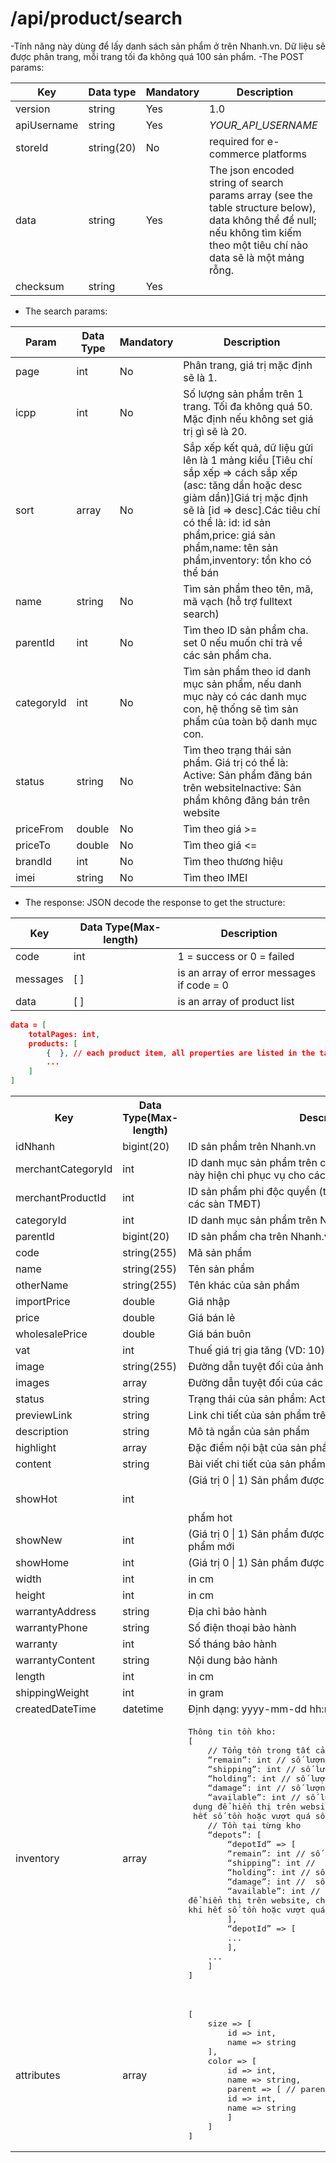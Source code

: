 # /api/product/search

-Tính năng này dùng để lấy danh sách sản phẩm ở trên Nhanh.vn. Dữ liệu sẽ được phân trang, mỗi trang tối đa không quá 100 sản phẩm.
-The POST params:

Key | Data type | Mandatory  | Description
---------- | ---------- | --------------- |  -----------
version | string | Yes | 1.0
apiUsername | string | Yes | _YOUR_API_USERNAME_
storeId | string(20) | No | required for e-commerce platforms
data | string | Yes | The json encoded string of search params array (see the table structure below), data không thể để null; nếu không tìm kiếm theo một tiêu chí nào data sẽ là một mảng rỗng.
checksum | string| Yes | <p></p>

- The search params:

Param | Data Type | Mandatory | Description
---------- | ---------- | --------------- |  -----------
page | int | No | Phân trang, giá trị mặc định sẽ là 1.
icpp | int | No | Số lượng sản phẩm trên 1 trang. Tối đa không quá 50. Mặc định nếu không set giá trị gì sẽ là 20.
sort | array | No | Sắp xếp kết quả, dữ liệu gửi lên là 1 mảng kiểu [Tiêu chí sắp xếp => cách sắp xếp (asc: tăng dần hoặc desc giảm dần)]Giá trị mặc định sẽ là [id => desc].Các tiêu chí có thể là: id: id sản phẩm,price: giá sản phẩm,name: tên sản phẩm,inventory: tồn kho có thể bán
name| string | No | Tìm sản phẩm theo tên, mã, mã vạch (hỗ trợ fulltext search)
parentId | int | No | Tìm theo ID sản phẩm cha. set 0 nếu muốn chỉ trả về các sản phẩm cha.
categoryId | int | No | Tìm sản phẩm theo id danh mục sản phẩm, nếu danh mục này có các danh mục con, hệ thống sẽ tìm sản phẩm của toàn bộ danh mục con.
status | string | No | Tìm theo trạng thái sản phẩm. Giá trị có thể là: Active: Sản phẩm đăng bán trên websiteInactive: Sản phẩm không đăng bán trên website
priceFrom | double |No | Tìm theo giá >=
priceTo | double | No | Tìm theo giá <=
brandId | int | No | Tìm theo thương hiệu
imei | string | No| Tìm theo IMEI

- The response: JSON decode the response to get the structure:

Key | Data Type(Max-length) | Description
--------- | ----------- | -----------
code | int | 1 = success or 0 = failed
messages | [ ] | is an array of error messages if code = 0
data | [ ] | is an array of product list

```json
data = [
	totalPages: int,
	products: [
		{  }, // each product item, all properties are listed in the table below
		...
	]
]
```
<table> 
    <tr>
        <th>Key</th>
        <th>Data Type(Max-length)</th>
        <th>Description</th>
    </tr>
     <tr>
        <td>idNhanh</td>
        <td>bigint(20)</td>
        <td>ID sản phẩm trên Nhanh.vn</td>
    </tr>
     <tr>
        <td>merchantCategoryId</td>
        <td>int</td>
        <td>ID danh mục sản phẩm trên các site tích hợp (tính năng này hiện chỉ phục vụ cho các sàn TMĐT)
    </td>
    </tr>
     <tr>
        <td>merchantProductId</td>
        <td>int</td>
        <td>ID sản phẩm phi độc quyền (tính năng này chỉ phục vụ cho các sàn TMĐT)</td>
    </tr>
     <tr>
        <td>categoryId</td>
        <td>int</td>
        <td>ID danh mục sản phẩm trên Nhanh.vn</td>
    </tr>
    <tr>
        <td>parentId</td>
        <td>bigint(20)</td>
        <td>ID sản phẩm cha trên Nhanh.vn</td>
    </tr> <tr>
        <td>code</td>
        <td>string(255)</td>
        <td>Mã sản phẩm</td>
    </tr>
     <tr>
        <td>name</td>
        <td>string(255)</td>
        <td>Tên sản phẩm</td>
    </tr> 
    <tr>
        <td>otherName</td>
        <td>string(255)</td>
        <td>Tên khác của sản phẩm</td>
    </tr> 
    <tr>
        <td>importPrice</td>
        <td>double</td>
        <td>Giá nhập</td>
    </tr>
     <tr>
        <td>price</td>
        <td>double</td>
        <td>Giá bán lẻ</td>
    </tr>
     <tr>
        <td>wholesalePrice</td>
        <td>double</td>
        <td>Giá bán buôn</td>
    </tr>
     <tr>
        <td>vat</td>
        <td>int</td>
        <td>Thuế giá trị gia tăng (VD: 10)</td>
    </tr>
     <tr>
        <td>image</td>
        <td>string(255)</td>
        <td>Đường dẫn tuyệt đối của ảnh đại diện</td>
    </tr> 
    <tr>
        <td>images</td>
        <td>array</td>
        <td>Đường dẫn tuyệt đối của các ảnh khách của sản phẩm</td>
    </tr> <tr>
        <td>status</td>
        <td>string</td>
        <td>Trạng thái của sản phẩm: Active | Inactive</td>
    </tr>
    <tr>
        <td>previewLink</td>
        <td>string</td>
        <td>Link chi tiết của sản phẩm trên website (if status is Active)</td>
    </tr>
     <tr>
        <td>description</td>
        <td>string  </td>
        <td>Mô tả ngắn của sản phẩm</td>
    </tr>
     <tr>
        <td>highlight</td>
        <td>array</td>
        <td>Đặc điểm nội bật của sản phẩm</td>
    </tr>
     <tr>
        <td>content</td>
        <td>string</td>
        <td>Bài viết chi tiết của sản phẩm</td>
    </tr>
     <tr>
        <td>showHot</td>
        <td>int</td>
        <td>(Giá trị 0 | 1) Sản phẩm được đánh dấu là sản <br><br><br>phẩm hot</td>
    </tr>
     <tr>
        <td>showNew</td>
        <td>int</td>
        <td>(Giá trị 0 | 1) Sản phẩm được đánh dấu là sản <br>phẩm mới</td>
    </tr>
     <tr>
        <td>showHome</td>
        <td>int</td>
        <td>(Giá trị 0 | 1) Sản phẩm được đánh dấu hiển thị ở trang chủ</td>
    </tr>
     <tr>
        <td>width</td>
        <td>int</td>
        <td>in cm</td>
    </tr>
     <tr>
        <td>height</td>
        <td>int</td>
        <td>in cm</td>
    </tr>
     <tr>
        <td>warrantyAddress</td>
        <td>string</td>
        <td>Địa chỉ bảo hành</td>
    </tr>
     <tr>
        <td>warrantyPhone</td>
        <td>string</td>
        <td>Số điện thoại bảo hành </td>
    </tr>
     <tr>
        <td>warranty</td>
        <td>int</td>
        <td>Số tháng bảo hành </td>
    </tr> <tr>
        <td>warrantyContent</td>
        <td>string</td>
        <td>Nội dung bảo hành </td>
    </tr> <tr>
        <td>length</td>
        <td>int</td>
        <td>in cm</td>
    </tr> <tr>
        <td>shippingWeight</td>
        <td>int</td>
        <td>in gram</td>
    </tr> 
    <tr>
        <td>createdDateTime</td>
        <td>datetime</td>
        <td>Định dạng: yyyy-mm-dd hh:mm:ss</td>
    </tr>
    <tr>
        <td>inventory</td>
        <td>array</td>
        <td>        
             <pre lang="php">
Thông tin tồn kho:
[
    // Tổng tồn trong tất cả các kho
    “remain”: int // số lượng tồn kho
    “shipping”: int // số lượng đang giao hàng
    “holding”: int // số lượng đang tạm giữ
    “damage”: int // số lượng lỗi
    “available”: int // số lượng có thể bán (sử<br> dụng để hiển thị trên website, chặn đặt hàng khi <br> hết số tồn hoặc vượt quá số tồn).
    // Tồn tại từng kho
    “depots”: [
        “depotId” => [
        “remain”: int // số lượng tồn kho
        “shipping”: int //  số lượng đang giao hàng
        “holding”: int // số lượng đang tạm giữ
        “damage”: int //  số lượng lỗi
        “available”: int // số lượng có thể bán (sử dụng <br>để hiển thị trên website, chặn đặt hàng <br>khi hết số tồn hoặc vượt quá số tồn).
        ],
        “depotId” => [
        ...
        ],
    ...
    ]
]
             </pre>
        </td>
    </tr>
    <tr>
        <td>attributes</td>
        <td>array</td>
        <td>
 <pre lang="php">
[
    size => [
        id => int,
        name => string
    ],
    color => [
        id => int,
        name => string,
        parent => [ // parent color
        id => int,
        name => string
        ]
    ]
]
</pre>
</td>
</tr>
</table>







